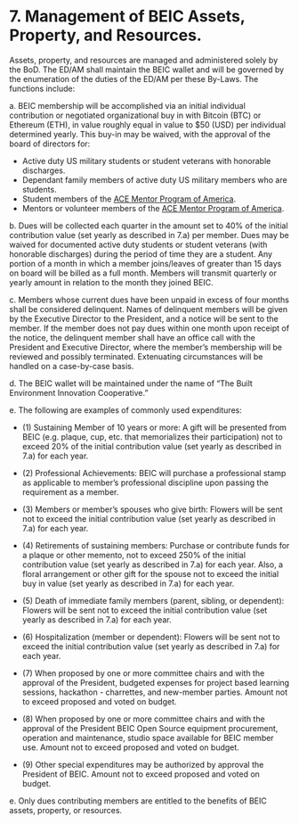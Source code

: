 # 7. Management of BEIC Assets, Property, and Resources. 

Assets, property, and resources are managed and administered solely by the BoD.  The ED/AM shall maintain the BEIC wallet and will be governed by the enumeration of the duties of the ED/AM per these By-Laws. The functions include: 

a. BEIC membership will be accomplished via an initial individual contribution or negotiated organizational buy in with Bitcoin (BTC) or Ethereum (ETH), in value roughly equal in value to $50 (USD) per individual determined yearly.  This buy-in may be waived, with the approval of the board of directors for: 

* Active duty US military students or student veterans with honorable discharges.
* Dependant family members of active duty US military members who are students.
* Student members of the [ACE Mentor Program of America](http://www.acementor.org/).
* Mentors or volunteer members of the [ACE Mentor Program of America](http://www.acementor.org/).

b. Dues will be collected each quarter in the amount set to 40% of the initial contribution value (set yearly as described in 7.a) per member.  Dues may be waived for documented active duty students or student veterans (with honorable discharges) during the period of time they are a student.  Any portion of a month in which a member joins/leaves of greater than 15 days on board will be billed as a full month. Members will transmit  quarterly or yearly amount in relation to the month they joined BEIC. 

c.  Members whose current dues have been unpaid in excess of four months shall be considered delinquent.  Names of delinquent members will be given by the Executive Director to the President, and a notice will be sent to the member.  If the member does not pay dues within one month upon receipt of the notice, the delinquent member shall have an office call with the President and Executive Director, where the member’s membership will be reviewed and possibly terminated.  Extenuating circumstances will be handled on a case-by-case basis.

d. The BEIC wallet will be maintained under the name of “The Built Environment Innovation Cooperative.” 

e. The following are examples of commonly used expenditures: 

  * (1) Sustaining Member of 10 years or more: A gift will be presented from BEIC (e.g. plaque, cup, etc. that memorializes their participation) not to exceed 20% of the initial contribution value (set yearly as described in 7.a) for each year. 

  * (2) Professional Achievements: BEIC will purchase a professional stamp as applicable to member’s professional discipline upon passing the requirement as a member. 

  * (3) Members or member’s spouses who give birth: Flowers will be sent not to exceed the initial contribution value (set yearly as described in 7.a) for each year. 

  * (4) Retirements of sustaining members: Purchase or contribute funds for a plaque or other memento, not to exceed 250% of the initial contribution value (set yearly as described in 7.a) for each year.  Also, a floral arrangement or other gift for the spouse not to exceed the initial buy in value (set yearly as described in 7.a) for each year. 

  * (5) Death of immediate family members (parent, sibling, or dependent): Flowers will be sent not to exceed the initial contribution value (set yearly as described in 7.a) for each year. 

  * (6) Hospitalization (member or dependent): Flowers will be sent not to exceed the initial contribution value (set yearly as described in 7.a) for each year. 

  * (7) When proposed by one or more committee chairs and with the approval of the President, budgeted expenses for project based learning sessions, hackathon - charrettes, and new-member parties.  Amount not to exceed proposed and voted on budget.

  * (8) When proposed by one or more committee chairs and with the approval of the President BEIC Open Source equipment procurement, operation and maintenance, studio space available for BEIC member use.  Amount not to exceed proposed and voted on budget.

  * (9) Other special expenditures may be authorized by approval the President of BEIC.   Amount not to exceed proposed and voted on budget.

e. Only dues contributing members are entitled to the benefits of BEIC assets, property, or resources. 

